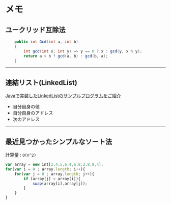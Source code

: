 # メモ

## ユークリッド互除法

``` C#
    public int Gcd(int a, int b)
    {
        int gcd(int x, int y) => y == 0 ? x : gcd(y, x % y);
        return a > b ? gcd(a, b) : gcd(b, a);
    }
```

---

## 連結リスト(LinkedList)

[Javaで実装したLinkedListのサンプルプログラムをご紹介](https://rainbow-engine.com/java-linkedlist-sample/)  

- 自分自身の値  
- 自分自身のアドレス  
- 次のアドレス  

---

## 最近見つかったシンプルなソート法

計算量 : `O(n^2)`  

``` js
var array = new int[2,4,5,6,4,6,8,2,8,9,4];
for(var i = 0 ; array.length; i++){
    for(var j = 0 ; array.length; j++){
        if (array[j] < array[i]){
            swap(array[i],array[j]);
        }
    }
}
```

